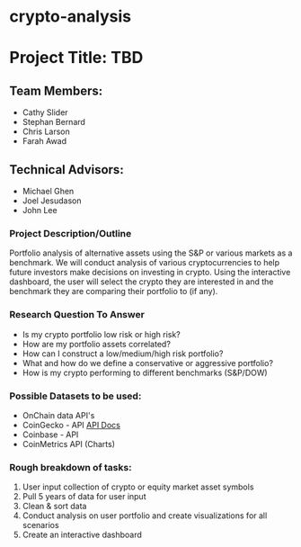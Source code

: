 # crypto-analysis
# Project Title: TBD 

## Team Members:
* Cathy Slider
* Stephan Bernard 
* Chris Larson 
* Farah Awad

## Technical Advisors:
* Michael Ghen
* Joel Jesudason
* John Lee

### Project Description/Outline

Portfolio analysis of alternative assets using the S&P or various markets as a benchmark. We will conduct analysis of various cryptocurrencies to help future investors make decisions on investing in crypto. Using the interactive dashboard, the user will select the crypto they are interested in and the benchmark they are comparing their portfolio to (if any). 

### Research Question To Answer
* Is my crypto portfolio low risk or high risk?
* How are my portfolio assets correlated?
* How can I construct a low/medium/high risk portfolio?
* What and how do we  define a conservative or aggressive portfolio?
* How is my crypto performing to different benchmarks (S&P/DOW)

### Possible Datasets to be used: 
* OnChain data API's 
* CoinGecko - API [API Docs](https://www.coingecko.com/api/documentations/v3)
* Coinbase - API 
* CoinMetrics API (Charts)

### Rough breakdown of tasks:
1. User input collection of crypto or equity market asset symbols
2. Pull 5 years of data for user input
3. Clean & sort data 
4. Conduct analysis on user portfolio and create visualizations for all scenarios
5. Create an interactive dashboard 
